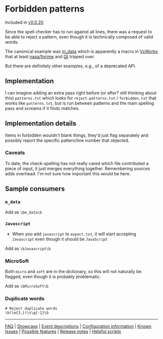 # Forbidden patterns

Included in [v0.0.20](https://github.com/check-spelling/check-spelling/releases/tag/v0.0.20)

Since the spell checker has to run against all lines, there was a request to be able to reject a pattern, even though it is technically composed of valid words.

The canonical example was [m_data](https://github.com/nasa/fprime/discussions/855#discussion-3469739) which is apparently a macro in [VxWorks](https://www.windriver.com/products/vxworks) that at least [nasa/fprime](https://github.com/nasa/fprime/pull/797) and [Qt](https://github.com/qtproject/qt-solutions/blame/fb7bc42bfcc578ff3fa3b9ca21a41e96eb37c1c7/qtscriptclassic/src/qscriptbuffer_p.h#L46) tripped over.

But there are definitely other examples, e.g., of a deprecated API.

## Implementation

I can imagine adding an extra pass right before (or after? still thinking about this) `patterns.txt` which looks for `reject-patterns.txt` 
 / `forbidden.txt` that works like `patterns.txt`, but is run between patterns and the main spelling pass and screams if it finds matches.

## Implementation details

Items in forbidden wouldn't blank things, they'd just flag separately and possibly report the specific pattern/line number that objected.

### Caveats

To date, the check-spelling has not really cared which file contributed a piece of input, it just merges everything together. Remembering sources adds overhead. I'm not sure how important this would be here.

## Sample consumers

### `m_data`

Add as `\bm_data\b`

### `Javascript`

- When you add `javascript` to `expect.txt`, it will start accepting `Javascript` even though it should be `JavaScript`

Add as `\bJavascript\b`

### MicroSoft

Both `micro` and `soft` are in the dictionary, so this will not naturally be flagged, even though it is probably problematic.

Add as `\bMicroSoft\b`

### Duplicate words

```
# Reject duplicate words
\b(\w{3,})\s\g{-1}\b
```

---
[FAQ](FAQ.md) | [Showcase](Showcase.md) | [Event descriptions](Event-descriptions.md) | [Configuration information](Configuration-information.md) | [Known Issues](Known-Issues.md) | [Possible features](Possible-features.md) | [Release notes](Release-notes.md) | [Helpful scripts](Helpful-scripts.md)
